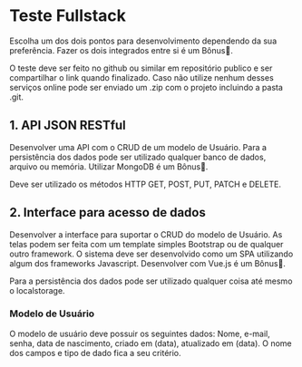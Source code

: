 # Teste Fullstack

Escolha um dos dois pontos para desenvolvimento dependendo da sua preferência. Fazer os dois integrados entre si é um Bônus🏅.

O teste deve ser feito no github ou similar em repositório publico e ser compartilhar o link quando finalizado. Caso não utilize nenhum desses serviços online pode ser enviado um .zip com o projeto incluindo a pasta .git.

## 1. API JSON RESTful

Desenvolver uma API com o CRUD de um modelo de Usuário. Para a persistência dos dados pode ser utilizado qualquer banco de dados, arquivo ou memória. Utilizar MongoDB é um Bônus🏅.

Deve ser utilizado os métodos HTTP GET, POST, PUT, PATCH e DELETE.

## 2. Interface para acesso de dados 

Desenvolver a interface para suportar o CRUD do modelo de Usuário. As telas podem ser feita com um template simples Bootstrap ou de qualquer outro framework. O sistema deve ser desenvolvido como um SPA utilizando algum dos frameworks Javascript. Desenvolver com Vue.js é um Bônus🏅.

Para a persistência dos dados pode ser utilizado qualquer coisa até mesmo o localstorage.

### Modelo de Usuário

O modelo de usuário deve possuir os seguintes dados: Nome, e-mail, senha, data de nascimento, criado em (data), atualizado em (data). O nome dos campos e tipo de dado fica a seu critério.

